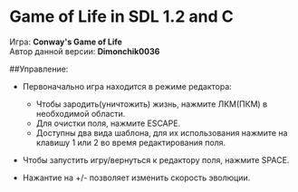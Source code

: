 # Game of Life in SDL 1.2 and C

Игра: **Conway's Game of Life**  
Автор данной версии: **Dimonchik0036** 
  
  
##Управление:  
* Первоначально игра находится в режиме редактора:  
  * Чтобы зародить(уничтожить) жизнь, нажмите ЛКМ(ПКМ) в необходимой области.  
  * Для очистки поля, нажмите ESCAPE.  
  * Доступны два вида шаблона, для их использования нажмите на клавишу 1 или 2 во время редактирования поля.  
		  
* Чтобы запустить игру/вернуться к редактору поля, нажмите SPACE.  
	
* Нажантие на +/- позволяет изменить скорость эволюции.  
